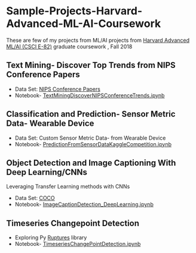 # Sample-Projects-Harvard-Advanced-ML-AI-Coursework
These are few of my projects from ML/AI projects from [Harvard Advanced ML/AI (CSCI E-82)](https://www.extension.harvard.edu/course-catalog/courses-by-certificate/Data-Science-Certificate/advanced-machine-learning-data-mining-and-artificial-intelligence/15407) graduate coursework , Fall 2018


## Text Mining- Discover Top Trends from NIPS Conference Papers

* Data Set: [NIPS Conference Papers](https://archive.ics.uci.edu/ml/datasets/NIPS+Conference+Papers+1987-2015)
* Notebook- [TextMiningDiscoverNIPSConferenceTrends.ipynb](TextMiningDiscoverNIPSConferenceTrends.ipynb)

## Classification and Prediction- Sensor Metric Data- Wearable Device

* Data Set: Custom Sensor Metric Data- from Wearable Device
* Notebook- [PredictionFromSensorDataKaggleCompetition.ipynb](PredictionFromSensorDataKaggleCompetition.ipynb)

## Object Detection and Image Captioning With Deep Learning/CNNs
Leveraging Transfer Learning methods with CNNs

* Data Set: [COCO](http://cocodataset.org/#home)
* Notebook- [ImageCaptionDetection_DeepLearning.ipynb](ImageCaptionDetection_DeepLearning.ipynb)

## Timeseries Changepoint Detection 
* Exploring Py [Ruptures](https://github.com/deepcharles/ruptures) library 
* Notebook- [TimeseriesChangePointDetection.ipynb](TimeseriesChangePointDetection.ipynb)

